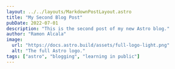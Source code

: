 ```yaml
---
layout: ../../layouts/MarkdownPostLayout.astro
title: "My Second Blog Post"
pubDate: 2022-07-01
description: "This is the second post of my new Astro blog."
author: "Ramon Alcala"
image:
  url: "https://docs.astro.build/assets/full-logo-light.png"
  alt: "The full Astro logo."
tags: ["astro", "blogging", "learning in public"]
---
```

